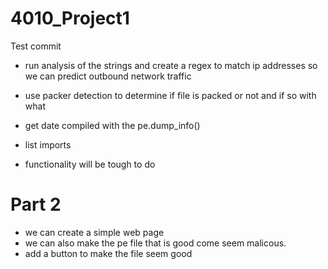 # 4010_Project1

Test commit

- run analysis of the strings and create a regex to match ip addresses 
 so we can predict outbound network traffic

- use packer detection to determine if file is packed or not and if so with what
- get date compiled with the pe.dump_info()
- list imports
- functionality will be tough to do 

# Part 2
- we can create a simple web page 
- we can also make the pe file that is good come seem malicous. 
- add a button to make the file seem good
